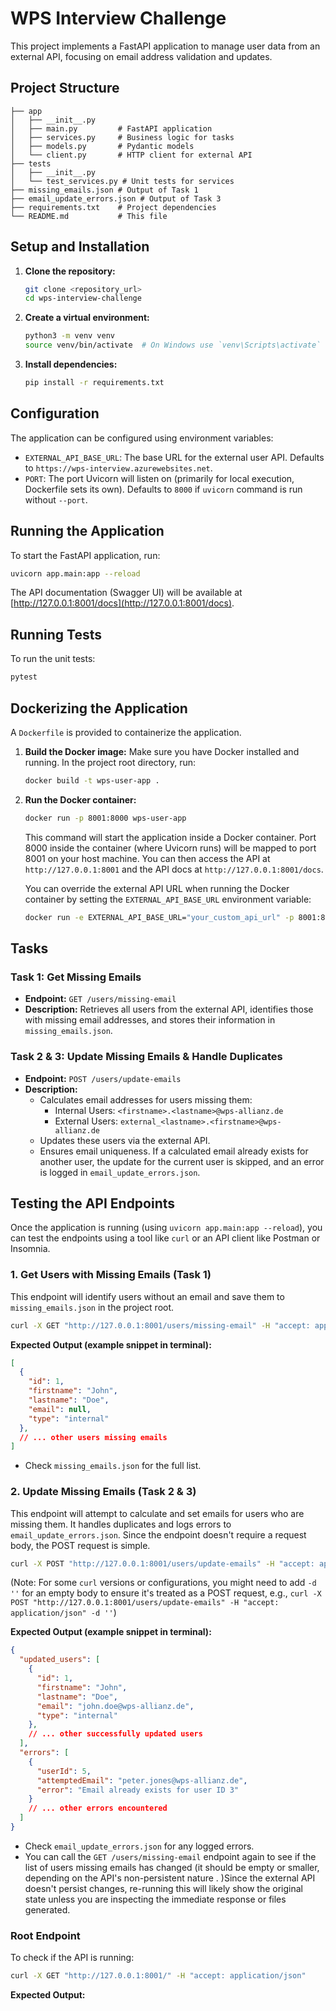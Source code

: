 # WPS Interview Challenge

This project implements a FastAPI application to manage user data from an external API, focusing on email address validation and updates.

## Project Structure

```
├── app
│   ├── __init__.py
│   ├── main.py         # FastAPI application
│   ├── services.py     # Business logic for tasks
│   ├── models.py       # Pydantic models
│   └── client.py       # HTTP client for external API
├── tests
│   ├── __init__.py
│   └── test_services.py # Unit tests for services
├── missing_emails.json # Output of Task 1
├── email_update_errors.json # Output of Task 3
├── requirements.txt    # Project dependencies
└── README.md           # This file
```

## Setup and Installation

1.  **Clone the repository:**
    ```bash
    git clone <repository_url>
    cd wps-interview-challenge
    ```

2.  **Create a virtual environment:**
    ```bash
    python3 -m venv venv
    source venv/bin/activate  # On Windows use `venv\Scripts\activate`
    ```

3.  **Install dependencies:**
    ```bash
    pip install -r requirements.txt
    ```

## Configuration

The application can be configured using environment variables:

-   `EXTERNAL_API_BASE_URL`: The base URL for the external user API. Defaults to `https://wps-interview.azurewebsites.net`.
-   `PORT`: The port Uvicorn will listen on (primarily for local execution, Dockerfile sets its own). Defaults to `8000` if `uvicorn` command is run without `--port`.

## Running the Application

To start the FastAPI application, run:

```bash
uvicorn app.main:app --reload
```

The API documentation (Swagger UI) will be available at [http://127.0.0.1:8001/docs](http://127.0.0.1:8001/docs).

## Running Tests

To run the unit tests:

```bash
pytest
```

## Dockerizing the Application

A `Dockerfile` is provided to containerize the application.

1.  **Build the Docker image:**
    Make sure you have Docker installed and running. In the project root directory, run:
    ```bash
    docker build -t wps-user-app .
    ```

2.  **Run the Docker container:**
    ```bash
    docker run -p 8001:8000 wps-user-app
    ```
    This command will start the application inside a Docker container. Port 8000 inside the container (where Uvicorn runs) will be mapped to port 8001 on your host machine. You can then access the API at `http://127.0.0.1:8001` and the API docs at `http://127.0.0.1:8001/docs`.

    You can override the external API URL when running the Docker container by setting the `EXTERNAL_API_BASE_URL` environment variable:
    ```bash
    docker run -e EXTERNAL_API_BASE_URL="your_custom_api_url" -p 8001:8000 wps-user-app
    ```

## Tasks

### Task 1: Get Missing Emails
-   **Endpoint:** `GET /users/missing-email`
-   **Description:** Retrieves all users from the external API, identifies those with missing email addresses, and stores their information in `missing_emails.json`.

### Task 2 & 3: Update Missing Emails & Handle Duplicates
-   **Endpoint:** `POST /users/update-emails`
-   **Description:**
    -   Calculates email addresses for users missing them:
        -   Internal Users: `<firstname>.<lastname>@wps-allianz.de`
        -   External Users: `external_<lastname>.<firstname>@wps-allianz.de`
    -   Updates these users via the external API.
    -   Ensures email uniqueness. If a calculated email already exists for another user, the update for the current user is skipped, and an error is logged in `email_update_errors.json`.

## Testing the API Endpoints

Once the application is running (using `uvicorn app.main:app --reload`), you can test the endpoints using a tool like `curl` or an API client like Postman or Insomnia.

### 1. Get Users with Missing Emails (Task 1)

This endpoint will identify users without an email and save them to `missing_emails.json` in the project root.

```bash
curl -X GET "http://127.0.0.1:8001/users/missing-email" -H "accept: application/json"
```

**Expected Output (example snippet in terminal):**
```json
[
  {
    "id": 1,
    "firstname": "John",
    "lastname": "Doe",
    "email": null,
    "type": "internal"
  },
  // ... other users missing emails
]
```
- Check `missing_emails.json` for the full list.

### 2. Update Missing Emails (Task 2 & 3)

This endpoint will attempt to calculate and set emails for users who are missing them. It handles duplicates and logs errors to `email_update_errors.json`. Since the endpoint doesn't require a request body, the POST request is simple.

```bash
curl -X POST "http://127.0.0.1:8001/users/update-emails" -H "accept: application/json"
```
(Note: For some `curl` versions or configurations, you might need to add `-d ''` for an empty body to ensure it's treated as a POST request, e.g., `curl -X POST "http://127.0.0.1:8001/users/update-emails" -H "accept: application/json" -d ''`)

**Expected Output (example snippet in terminal):**
```json
{
  "updated_users": [
    {
      "id": 1,
      "firstname": "John",
      "lastname": "Doe",
      "email": "john.doe@wps-allianz.de",
      "type": "internal"
    },
    // ... other successfully updated users
  ],
  "errors": [
    {
      "userId": 5,
      "attemptedEmail": "peter.jones@wps-allianz.de",
      "error": "Email already exists for user ID 3"
    }
    // ... other errors encountered
  ]
}
```
- Check `email_update_errors.json` for any logged errors.
- You can call the `GET /users/missing-email` endpoint again to see if the list of users missing emails has changed (it should be empty or smaller, depending on the API's non-persistent nature . )Since the external API doesn't persist changes, re-running this will likely show the original state unless you are inspecting the immediate response or files generated.

### Root Endpoint

To check if the API is running:
```bash
curl -X GET "http://127.0.0.1:8001/" -H "accept: application/json"
```

**Expected Output:**
```
